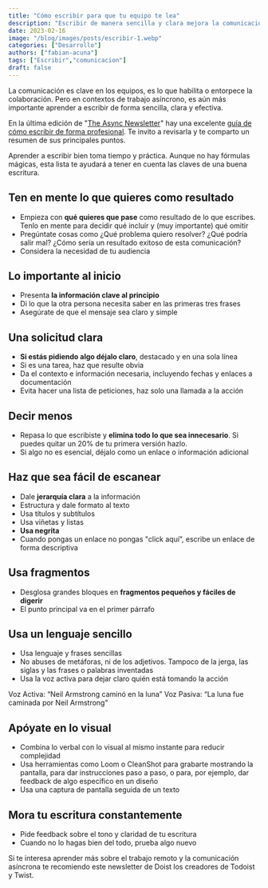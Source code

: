 ```yaml
---
title: "Cómo escribir para que tu equipo te lea"
description: "Escribir de manera sencilla y clara mejora la comunicación en equipos de trabajo asíncrono. Se recomienda comenzar con la información clave, hacer solicitudes claras y simplificar el mensaje eliminando lo innecesario. Utilizar formatos estructurados, lenguaje simple y elementos visuales facilita la comprensión y efectividad de la escritura"
date: 2023-02-16
image: "/blog/images/posts/escribir-1.webp"
categories: ["Desarrollo"]
authors: ["fabian-acuna"]
tags: ["Escribir","comunicacion"]
draft: false
---
```

La comunicación es clave en los equipos, es lo que habilita o entorpece la colaboración. Pero en contextos de trabajo asíncrono, es aún más importante aprender a escribir de forma sencilla, clara y efectiva.

En la última edición de "[The Async Newsletter](https://async.twist.com/)" hay una excelente [guía de cómo escribir de forma profesional](https://async.twist.com/writing-at-work/). Te invito a revisarla y te comparto un resumen de sus principales puntos.

Aprender a escribir bien toma tiempo y práctica. Aunque no hay fórmulas mágicas, esta lista te ayudará a tener en cuenta las claves de una buena escritura.

## Ten en mente lo que quieres como resultado
- Empieza con **qué quieres que pase** como resultado de lo que escribes. Tenlo en mente para decidir qué incluir y (muy importante) qué omitir
- Pregúntate cosas como ¿Qué problema quiero resolver? ¿Qué podría salir mal? ¿Cómo sería un resultado exitoso de esta comunicación?
- Considera la necesidad de tu audiencia

## Lo importante al inicio
- Presenta **la información clave al principio**
- Di lo que la otra persona necesita saber en las primeras tres frases
- Asegúrate de que el mensaje sea claro y simple

## Una solicitud clara
- **Si estás pidiendo algo déjalo claro**, destacado y en una sola línea
- Si es una tarea, haz que resulte obvia
- Da el contexto e información necesaria, incluyendo fechas y enlaces a documentación
- Evita hacer una lista de peticiones, haz solo una llamada a la acción

## Decir menos
- Repasa lo que escribiste y **elimina todo lo que sea innecesario**. Si puedes quitar un 20% de tu primera versión hazlo.
- Si algo no es esencial, déjalo como un enlace o información adicional

## Haz que sea fácil de escanear
- Dale **jerarquía clara** a la información
- Estructura y dale formato al texto
- Usa títulos y subtítulos
- Usa viñetas y listas
- **Usa negrita**
- Cuando pongas un enlace no pongas "click aquí”, escribe un enlace de forma descriptiva

## Usa fragmentos
- Desglosa grandes bloques en **fragmentos pequeños y fáciles de digerir**
- El punto principal va en el primer párrafo

## Usa un lenguaje sencillo
- Usa lenguaje y frases sencillas
- No abuses de metáforas, ni de los adjetivos. Tampoco de la jerga, las siglas y las frases o palabras inventadas
- Usa la voz activa para dejar claro quién está tomando la acción

Voz Activa: “Neil Armstrong caminó en la luna”
Voz Pasiva: “La luna fue caminada por Neil Armstrong"

## Apóyate en lo visual
- Combina lo verbal con lo visual al mismo instante para reducir complejidad
- Usa herramientas como Loom o CleanShot para grabarte mostrando la pantalla, para dar instrucciones paso a paso, o para, por ejemplo, dar feedback de algo específico en un diseño
- Usa una captura de pantalla seguida de un texto

## Mora tu escritura constantemente
- Pide feedback sobre el tono y claridad de tu escritura
- Cuando no lo hagas bien del todo, prueba algo nuevo

Si te interesa aprender más sobre el trabajo remoto y la comunicación asíncrona te recomiendo este newsletter de Doist los creadores de Todoist y Twist.